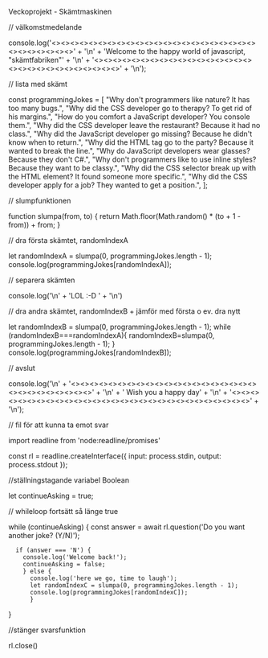 Veckoprojekt - Skämtmaskinen

// välkomstmedelande

console.log('<><><><><><><><><><><><><><><><><><><><><><><><><><><><><>' + '\n' + 'Welcome to the happy world of javascript, "skämtfabriken"' + '\n' + '<><><><><><><><><><><><><><><><><><><><><><><><><><><><><>' + '\n');

// lista med skämt

const programmingJokes = [
  "Why don't programmers like nature? It has too many bugs.",
  "Why did the CSS developer go to therapy? To get rid of his margins.",
  "How do you comfort a JavaScript developer? You console them.",
  "Why did the CSS developer leave the restaurant? Because it had no class.",
  "Why did the JavaScript developer go missing? Because he didn't know when to return.",
  "Why did the HTML tag go to the party? Because it wanted to break the line.",
  "Why do JavaScript developers wear glasses? Because they don't C#.",
  "Why don't programmers like to use inline styles? Because they want to be classy.",
  "Why did the CSS selector break up with the HTML element? It found someone more specific.",
  "Why did the CSS developer apply for a job? They wanted to get a position.",
];

// slumpfunktionen

function slumpa(from, to) {
  return Math.floor(Math.random() * (to + 1 - from)) + from;
}

// dra första skämtet, randomIndexA

let randomIndexA = slumpa(0, programmingJokes.length - 1);
console.log(programmingJokes[randomIndexA]);

// separera skämten

console.log('\n' + 'LOL :-D ' + '\n')

// dra andra skämtet, randomIndexB + jämför med första o ev. dra nytt

let randomIndexB = slumpa(0, programmingJokes.length - 1);
while (randomIndexB===randomIndexA){
  randomIndexB=slumpa(0, programmingJokes.length - 1);
}
console.log(programmingJokes[randomIndexB]);

// avslut

console.log('\n' + '<><><><><><><><><><><><><><><><><><><><><><><><><><><><><>' + '\n' + '                  Wish you a happy day' + '\n' + '<><><><><><><><><><><><><><><><><><><><><><><><><><><><><>' + '\n');

// fil för att kunna ta emot svar

import readline from 'node:readline/promises'

const rl = readline.createInterface({
  input: process.stdin,
  output: process.stdout
});

//ställningstagande variabel Boolean

let continueAsking = true;

// whileloop fortsätt så länge true

while (continueAsking) {
      const answer = await rl.question('Do you want another joke? (Y/N)');
        
      if (answer === 'N') {
        console.log('Welcome back!');
        continueAsking = false;
        } else {
          console.log('here we go, time to laugh');
          let randomIndexC = slumpa(0, programmingJokes.length - 1);
          console.log(programmingJokes[randomIndexC]);
          }
}

//stänger svarsfunktion

rl.close()

